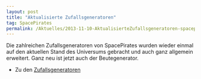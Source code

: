```yaml
---
layout: post
title: "Aktualisierte Zufallsgeneratoren"
tag: SpacePirates
permalink: /Aktuelles/2013-11-10-AktualisierteZufallsgeneratoren-spacepirates
---
```


Die zahlreichen Zufallsgeneratoren von SpacePirates wurden wieder einmal auf den aktuellen Stand des Universums gebracht und auch ganz allgemein erweitert. Ganz neu ist jetzt auch der Beutegenerator.

- Zu den [Zufallsgeneratoren](https://spacepirates.jcgames.de/Zufallstabellen/)
